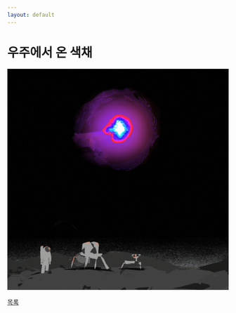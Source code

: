 ```yaml
---
layout: default
---
```

# 우주에서 온 색채 
![c](./230428.png)

<div class="pagination">
  <a href="{{ '/List/Doodles/doodles.html' | relative_url }}" class="prev-button">목록</a>
</div>